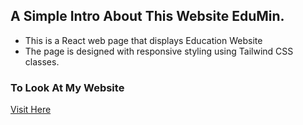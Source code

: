 ## A Simple Intro About This Website  EduMin.
* This is a React web page that displays Education Website
* The page is designed with responsive styling using Tailwind CSS classes.

### To Look At My Website
[Visit Here](https://edumin-tonmoy-org.netlify.app/)
